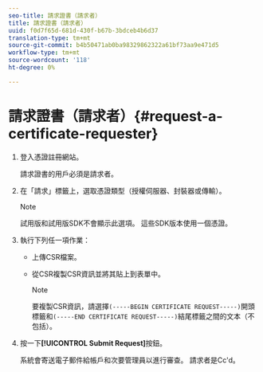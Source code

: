 ```yaml
---
seo-title: 請求證書（請求者）
title: 請求證書（請求者）
uuid: f0d7f65d-681d-430f-b67b-3bdceb4b6d37
translation-type: tm+mt
source-git-commit: b4b50471ab0ba98329862322a61bf73aa9e471d5
workflow-type: tm+mt
source-wordcount: '118'
ht-degree: 0%

---
```



# 請求證書（請求者）{#request-a-certificate-requester}

1. 登入憑證註冊網站。

   請求證書的用戶必須是請求者。

1. 在「請求」標籤上，選取憑證類型（授權伺服器、封裝器或傳輸）。

   >[!NOTE]
   >
   >試用版和試用版SDK不會顯示此選項。 這些SDK版本使用一個憑證。

1. 執行下列任一項作業：

   * 上傳CSR檔案。
   * 從CSR複製CSR資訊並將其貼上到表單中。

      >[!NOTE]
      >
      >要複製CSR資訊，請選擇`(-----BEGIN CERTIFICATE REQUEST-----)`開頭標籤和`(-----END CERTIFICATE REQUEST-----)`結尾標籤之間的文本（不包括）。

1. 按一下&#x200B;**[!UICONTROL Submit Request]**&#x200B;按鈕。

   系統會寄送電子郵件給帳戶和次要管理員以進行審查。 請求者是Cc&#39;d。

